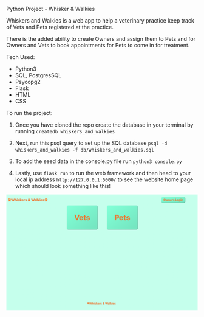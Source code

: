 Python Project - Whisker & Walkies

Whiskers and Walkies is a web app to help a veterinary practice keep track of Vets and Pets registered at the practice.

There is the added ability to create Owners and assign them to Pets and for Owners and Vets to book appointments for Pets to come in for treatment.

Tech Used:

- Python3
- SQL, PostgresSQL
- Psycopg2 
- Flask
- HTML
- CSS

To run the project:

1. Once you have cloned the repo create the database in your terminal by running `createdb whiskers_and_walkies`

2. Next, run this psql query to set up the SQL database `psql -d whiskers_and_walkies -f db/whiskers_and_walkies.sql`

3. To add the seed data in the console.py file run `python3 console.py`

4. Lastly, use `flask run` to run the web framework and then head to your local ip address `http://127.0.0.1:5000/` to see the website home page which should look something like this!

![Home Page](templates/img/Home%20Page.png)